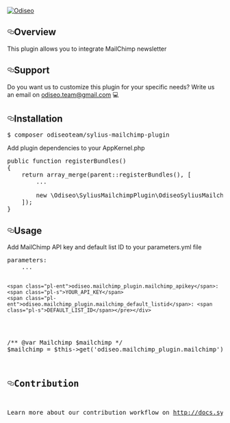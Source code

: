 <article class="markdown-body entry-content" itemprop="text"><p><a href="https://odiseo.com.ar/bundles/odiseoapp/images/logoodiseotransparent.png" target="_blank"><img src="https://odiseo.com.ar/bundles/odiseoapp/images/logoodiseotransparent.png" alt="Odiseo" data-canonical-src="https://odiseo.com.ar/bundles/odiseoapp/images/logoodiseotransparent.png" style="margin:0 auto"></a></p>
<h2><a href="#overview" aria-hidden="true" class="anchor" id="user-content-overview"><svg aria-hidden="true" class="octicon octicon-link" height="16" version="1.1" viewBox="0 0 16 16" width="16"><path fill-rule="evenodd" d="M4 9h1v1H4c-1.5 0-3-1.69-3-3.5S2.55 3 4 3h4c1.45 0 3 1.69 3 3.5 0 1.41-.91 2.72-2 3.25V8.59c.58-.45 1-1.27 1-2.09C10 5.22 8.98 4 8 4H4c-.98 0-2 1.22-2 2.5S3 9 4 9zm9-3h-1v1h1c1 0 2 1.22 2 2.5S13.98 12 13 12H9c-.98 0-2-1.22-2-2.5 0-.83.42-1.64 1-2.09V6.25c-1.09.53-2 1.84-2 3.25C6 11.31 7.55 13 9 13h4c1.45 0 3-1.69 3-3.5S14.5 6 13 6z"></path></svg></a>Overview</h2>
<p>This plugin allows you to integrate MailChimp newsletter</p>
<h2><a href="#support" aria-hidden="true" class="anchor" id="user-content-support"><svg aria-hidden="true" class="octicon octicon-link" height="16" version="1.1" viewBox="0 0 16 16" width="16"><path fill-rule="evenodd" d="M4 9h1v1H4c-1.5 0-3-1.69-3-3.5S2.55 3 4 3h4c1.45 0 3 1.69 3 3.5 0 1.41-.91 2.72-2 3.25V8.59c.58-.45 1-1.27 1-2.09C10 5.22 8.98 4 8 4H4c-.98 0-2 1.22-2 2.5S3 9 4 9zm9-3h-1v1h1c1 0 2 1.22 2 2.5S13.98 12 13 12H9c-.98 0-2-1.22-2-2.5 0-.83.42-1.64 1-2.09V6.25c-1.09.53-2 1.84-2 3.25C6 11.31 7.55 13 9 13h4c1.45 0 3-1.69 3-3.5S14.5 6 13 6z"></path></svg></a>Support</h2>
<p>Do you want us to customize this plugin for your specific needs? Write us an email on <a href="mailto:odiseo.team@gmail.com">odiseo.team@gmail.com</a> <g-emoji alias="computer" fallback-src="https://assets-cdn.github.com/images/icons/emoji/unicode/1f4bb.png" ios-version="6.0">💻</g-emoji></p>
<h2><a href="#installation" aria-hidden="true" class="anchor" id="user-content-installation"><svg aria-hidden="true" class="octicon octicon-link" height="16" version="1.1" viewBox="0 0 16 16" width="16"><path fill-rule="evenodd" d="M4 9h1v1H4c-1.5 0-3-1.69-3-3.5S2.55 3 4 3h4c1.45 0 3 1.69 3 3.5 0 1.41-.91 2.72-2 3.25V8.59c.58-.45 1-1.27 1-2.09C10 5.22 8.98 4 8 4H4c-.98 0-2 1.22-2 2.5S3 9 4 9zm9-3h-1v1h1c1 0 2 1.22 2 2.5S13.98 12 13 12H9c-.98 0-2-1.22-2-2.5 0-.83.42-1.64 1-2.09V6.25c-1.09.53-2 1.84-2 3.25C6 11.31 7.55 13 9 13h4c1.45 0 3-1.69 3-3.5S14.5 6 13 6z"></path></svg></a>Installation</h2>
<div class="highlight highlight-source-shell"><pre>$ composer odiseoteam/sylius-mailchimp-plugin
</pre></div>
<p>Add plugin dependencies to your AppKernel.php</p>
<div class="highlight highlight-text-html-php"><pre><span class="pl-s1"><span class="pl-k">public</span> <span class="pl-k">function</span> <span class="pl-en">registerBundles</span>()</span>
<span class="pl-s1">{</span>
<span class="pl-s1">    <span class="pl-k">return</span> <span class="pl-c1">array_merge</span>(<span class="pl-k">parent</span><span class="pl-k">::</span>registerBundles(), [</span>
<span class="pl-s1">        <span class="pl-k">...</span></span>
<span class="pl-s1">        </span>
<span class="pl-s1">        <span class="pl-k">new</span> <span class="pl-c1">\Odiseo\SyliusMailchimpPlugin\OdiseoSyliusMailchimpPlugin</span>(),</span>
<span class="pl-s1">    ]);</span>
<span class="pl-s1">}</span></pre></div>
<h2><a href="#usage" aria-hidden="true" class="anchor" id="user-content-usage"><svg aria-hidden="true" class="octicon octicon-link" height="16" version="1.1" viewBox="0 0 16 16" width="16"><path fill-rule="evenodd" d="M4 9h1v1H4c-1.5 0-3-1.69-3-3.5S2.55 3 4 3h4c1.45 0 3 1.69 3 3.5 0 1.41-.91 2.72-2 3.25V8.59c.58-.45 1-1.27 1-2.09C10 5.22 8.98 4 8 4H4c-.98 0-2 1.22-2 2.5S3 9 4 9zm9-3h-1v1h1c1 0 2 1.22 2 2.5S13.98 12 13 12H9c-.98 0-2-1.22-2-2.5 0-.83.42-1.64 1-2.09V6.25c-1.09.53-2 1.84-2 3.25C6 11.31 7.55 13 9 13h4c1.45 0 3-1.69 3-3.5S14.5 6 13 6z"></path></svg></a>Usage</h2>
<p>Add MailChimp API key and default list ID to your parameters.yml file</p>
<div class="highlight highlight-source-yaml"><pre><span class="pl-ent">parameters</span>:
    <span class="pl-s">...</span>
    
    <span class="pl-ent">odiseo.mailchimp_plugin.mailchimp_apikey</span>: <span class="pl-s">YOUR_API_KEY</span>
    <span class="pl-ent">odiseo.mailchimp_plugin.mailchimp_default_listid</span>: <span class="pl-s">DEFAULT_LIST_ID</span></pre></div>
<div class="markdown-body entry-content"><p>
/** @var Mailchimp $mailchimp */
$mailchimp = $this->get('odiseo.mailchimp_plugin.mailchimp');
</p></div>
<h2><a href="#contribution" aria-hidden="true" class="anchor" id="user-content-contribution"><svg aria-hidden="true" class="octicon octicon-link" height="16" version="1.1" viewBox="0 0 16 16" width="16"><path fill-rule="evenodd" d="M4 9h1v1H4c-1.5 0-3-1.69-3-3.5S2.55 3 4 3h4c1.45 0 3 1.69 3 3.5 0 1.41-.91 2.72-2 3.25V8.59c.58-.45 1-1.27 1-2.09C10 5.22 8.98 4 8 4H4c-.98 0-2 1.22-2 2.5S3 9 4 9zm9-3h-1v1h1c1 0 2 1.22 2 2.5S13.98 12 13 12H9c-.98 0-2-1.22-2-2.5 0-.83.42-1.64 1-2.09V6.25c-1.09.53-2 1.84-2 3.25C6 11.31 7.55 13 9 13h4c1.45 0 3-1.69 3-3.5S14.5 6 13 6z"></path></svg></a>Contribution</h2>
<p>Learn more about our contribution workflow on <a href="http://docs.sylius.org/en/latest/contributing/" rel="nofollow">http://docs.sylius.org/en/latest/contributing/</a></p>
</article>
  </div>


  </div>